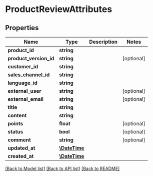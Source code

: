 # ProductReviewAttributes

## Properties
Name | Type | Description | Notes
------------ | ------------- | ------------- | -------------
**product_id** | **string** |  | 
**product_version_id** | **string** |  | [optional] 
**customer_id** | **string** |  | 
**sales_channel_id** | **string** |  | 
**language_id** | **string** |  | 
**external_user** | **string** |  | [optional] 
**external_email** | **string** |  | [optional] 
**title** | **string** |  | 
**content** | **string** |  | 
**points** | **float** |  | [optional] 
**status** | **bool** |  | [optional] 
**comment** | **string** |  | [optional] 
**updated_at** | [**\DateTime**](\DateTime.md) |  | 
**created_at** | [**\DateTime**](\DateTime.md) |  | 

[[Back to Model list]](../../README.md#documentation-for-models) [[Back to API list]](../../README.md#documentation-for-api-endpoints) [[Back to README]](../../README.md)

